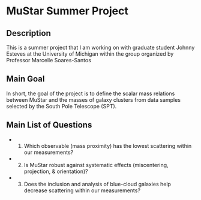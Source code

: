 # MuStar Summer Project 

## Description
This is a summer project that I am working on with graduate student Johnny Esteves 
at the University of Michigan within the group organized by Professor Marcelle Soares-Santos 
## Main Goal
In short, the goal of the project is to define the scalar mass relations between MuStar and the masses of galaxy clusters
from data samples selected by the South Pole Telescope (SPT).
## Main List of Questions
- 1. Which observable (mass proximity) has the lowest scattering within our measurements?
- 2. Is MuStar robust against systematic effects (miscentering, projection, & orientation)?
- 3. Does the inclusion and analysis of blue-cloud galaxies help decrease scattering within our measurements?
